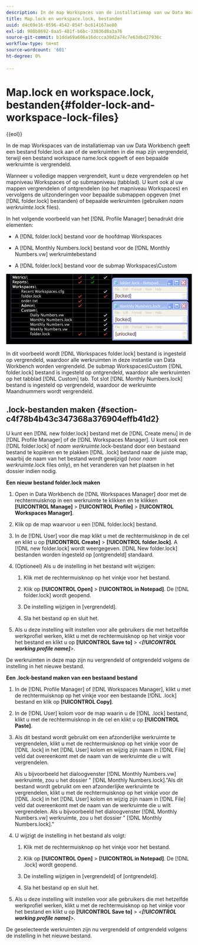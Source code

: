 ```yaml
---
description: In de map Workspaces van de installatiemap van uw Data Workbench geeft een bestand folder.lock aan of de werkruimten in die map zijn vergrendeld, terwijl een bestand workspace name.lock opgeeft of een bepaalde werkruimte is vergrendeld.
title: Map.lock en workspace.lock, bestanden
uuid: d4c69e16-0596-4542-854f-bc614167ae80
exl-id: 980b8692-8aa5-481f-b6bc-33836d8a3a76
source-git-commit: b1dda69a606a16dccca30d2a74c7e63dbd27936c
workflow-type: tm+mt
source-wordcount: '601'
ht-degree: 0%

---
```


# Map.lock en workspace.lock, bestanden{#folder-lock-and-workspace-lock-files}

{{eol}}

In de map Workspaces van de installatiemap van uw Data Workbench geeft een bestand folder.lock aan of de werkruimten in die map zijn vergrendeld, terwijl een bestand workspace name.lock opgeeft of een bepaalde werkruimte is vergrendeld.

Wanneer u volledige mappen vergrendelt, kunt u deze vergrendelen op het mapniveau Workspaces of op submapniveau (tabblad). U kunt ook al uw mappen vergrendelen of ontgrendelen (op het mapniveau Workspaces) en vervolgens de uitzonderingen voor bepaalde submappen opgeven (met [!DNL folder.lock] bestanden) of bepaalde werkruimten (gebruiken *naam werkruimte*.lock files).

In het volgende voorbeeld van het [!DNL Profile Manager] benadrukt drie elementen:

* A [!DNL folder.lock] bestand voor de hoofdmap Workspaces
* A [!DNL Monthly Numbers.lock] bestand voor de [!DNL Monthly Numbers.vw] werkruimtebestand

* A [!DNL folder.lock] bestand voor de submap Workspaces\Custom

![](assets/wsp_Locking_lockFiles.png)

In dit voorbeeld wordt [!DNL Workspaces folder.lock] bestand is ingesteld op vergrendeld, waardoor alle werkruimten in deze instantie van Data Workbench worden vergrendeld. De submap Workspaces\Custom [!DNL folder.lock] bestand is ingesteld op ontgrendeld, waardoor alle werkruimten op het tabblad [!DNL Custom] tab. Tot slot [!DNL Monthly Numbers.lock] bestand is ingesteld op vergrendeld, waardoor de werkruimte Maandnummers wordt vergrendeld.

## .lock-bestanden maken {#section-c4f78b4b43c347368a376904effb41d2}

U kunt een [!DNL new folder.lock] bestand met de [!DNL Create menu] in de [!DNL Profile Manager] of de [!DNL Workspaces Manager]. U kunt ook een [!DNL folder.lock] of *naam werkruimte*.lock-bestand door een bestaand bestand te kopiëren en te plakken [!DNL .lock] bestand naar de juiste map, waarbij de naam van het bestand wordt gewijzigd (voor *naam werkruimte*.lock files only), en het veranderen van het plaatsen in het dossier indien nodig.

**Een nieuw bestand folder.lock maken**

1. Open in Data Workbench de [!DNL Workspaces Manager] door met de rechtermuisknop in een werkruimte te klikken en te klikken **[!UICONTROL Manage]** > **[!UICONTROL Profile]** > **[!UICONTROL Workspaces Manager]**.
1. Klik op de map waarvoor u een [!DNL folder.lock] bestand.
1. In de [!DNL User] voor die map klikt u met de rechtermuisknop in de cel en klikt u op **[!UICONTROL Create]** > **[!UICONTROL folder.lock]**. A [!DNL new folder.lock] wordt weergegeven. [!DNL New folder.lock] bestanden worden ingesteld op [ontgrendeld] standaard.
1. (Optioneel) Als u de instelling in het bestand wilt wijzigen:

   1. Klik met de rechtermuisknop op het vinkje voor het bestand.
   1. Klik op **[!UICONTROL Open]** > **[!UICONTROL in Notepad]**. De [!DNL folder.lock] wordt geopend.

   1. De instelling wijzigen in [vergrendeld].
   1. Sla het bestand op en sluit het.

1. Als u deze instelling wilt instellen voor alle gebruikers die met hetzelfde werkprofiel werken, klikt u met de rechtermuisknop op het vinkje voor het bestand en klikt u op **[!UICONTROL Save to]** > *&lt;**[!UICONTROL working profile name]**>*.

De werkruimten in deze map zijn nu vergrendeld of ontgrendeld volgens de instelling in het nieuwe bestand.

**Een .lock-bestand maken van een bestaand bestand**

1. In de [!DNL Profile Manager] of [!DNL Workspaces Manager], klikt u met de rechtermuisknop op het vinkje voor een bestaande [!DNL .lock] bestand en klik op **[!UICONTROL Copy]**.
1. In de [!DNL User] kolom voor de map waarin u de [!DNL .lock] bestand, klikt u met de rechtermuisknop in de cel en klikt u op **[!UICONTROL Paste]**.
1. Als dit bestand wordt gebruikt om een afzonderlijke werkruimte te vergrendelen, klikt u met de rechtermuisknop op het vinkje voor de [!DNL .lock] in het [!DNL User] kolom en wijzig zijn naam in [!DNL File] veld dat overeenkomt met de naam van de werkruimte die u wilt vergrendelen.

   Als u bijvoorbeeld het dialoogvenster [!DNL Monthly Numbers.vw] werkruimte, zou u het dossier &quot; [!DNL Monthly Numbers.lock].&quot;Als dit bestand wordt gebruikt om een afzonderlijke werkruimte te vergrendelen, klikt u met de rechtermuisknop op het vinkje voor de [!DNL .lock] in het [!DNL User] kolom en wijzig zijn naam in [!DNL File] veld dat overeenkomt met de naam van de werkruimte die u wilt vergrendelen. Als u bijvoorbeeld het dialoogvenster [!DNL Monthly Numbers.vw] werkruimte, zou u het dossier &quot; [!DNL Monthly Numbers.lock].&quot;

1. U wijzigt de instelling in het bestand als volgt:

   1. Klik met de rechtermuisknop op het vinkje voor het bestand.
   1. Klik op **[!UICONTROL Open]** > **[!UICONTROL in Notepad]**. De [!DNL .lock] wordt geopend.

   1. De instelling wijzigen in [vergrendeld] of [ontgrendeld].
   1. Sla het bestand op en sluit het.

1. Als u deze instelling wilt instellen voor alle gebruikers die met hetzelfde werkprofiel werken, klikt u met de rechtermuisknop op het vinkje voor het bestand en klikt u op **[!UICONTROL Save to]** > *&lt;**[!UICONTROL working profile name]**>*.

De geselecteerde werkruimten zijn nu vergrendeld of ontgrendeld volgens de instelling in het nieuwe bestand.
